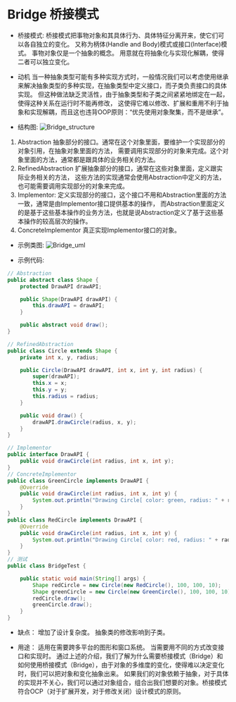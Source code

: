 # Bridge 桥接模式

- 桥接模式:
桥接模式把事物对象和其具体行为、具体特征分离开来，使它们可以各自独立的变化。
又称为柄体(Handle and Body)模式或接口(Interface)模式。
事物对象仅是一个抽象的概念。
用意就在将抽象化与实现化解耦，使得二者可以独立变化。

- 动机
当一种抽象类型可能有多种实现方式时，一般情况我们可以考虑使用继承来解决抽象类型的多种实现，在抽象类型中定义接口，而子类负责接口的具体实现。
但这种做法缺乏灵活性，由于抽象类型和子类之间紧紧地绑定在一起，使得这种关系在运行时不能再修改，
这使得它难以修改、扩展和重用不利于抽象和实现解耦，而且这也违背OOP原则：“优先使用对象聚集，而不是继承”。

- 结构图:
![Bridge_structure](http://git.oschina.net/longshu/DesignPatterns/raw/master/images/12.Bridge_structure.png)

1. Abstraction
抽象部分的接口。通常在这个对象里面，要维护一个实现部分的对象引用，在抽象对象里面的方法，
需要调用实现部分的对象来完成。这个对象里面的方法，通常都是跟具体的业务相关的方法。
2. RefinedAbstraction
扩展抽象部分的接口，通常在这些对象里面，定义跟实际业务相关的方法，
这些方法的实现通常会使用Abstraction中定义的方法，也可能需要调用实现部分的对象来完成。
3. Implementor:
定义实现部分的接口，这个接口不用和Abstraction里面的方法一致，通常是由Implementor接口提供基本的操作，
而Abstraction里面定义的是基于这些基本操作的业务方法，也就是说Abstraction定义了基于这些基本操作的较高层次的操作。
4. ConcreteImplementor
真正实现Implementor接口的对象。

- 示例类图:
![Bridge_uml](http://git.oschina.net/longshu/DesignPatterns/raw/master/images/12.Bridge_uml.png)

- 示例代码:
```java
// Abstraction
public abstract class Shape {
	protected DrawAPI drawAPI;

	public Shape(DrawAPI drawAPI) {
		this.drawAPI = drawAPI;
	}

	public abstract void draw();
}

// RefinedAbstraction
public class Circle extends Shape {
	private int x, y, radius;

	public Circle(DrawAPI drawAPI, int x, int y, int radius) {
		super(drawAPI);
		this.x = x;
		this.y = y;
		this.radius = radius;
	}

	public void draw() {
		drawAPI.drawCircle(radius, x, y);
	}
}

// Implementor
public interface DrawAPI {
	public void drawCircle(int radius, int x, int y);
}
// ConcreteImplementor
public class GreenCircle implements DrawAPI {
	@Override
	public void drawCircle(int radius, int x, int y) {
		System.out.println("Drawing Circle[ color: green, radius: " + radius + ", x: " + x + ", " + y + "]");
	}
}
public class RedCircle implements DrawAPI {
	@Override
	public void drawCircle(int radius, int x, int y) {
		System.out.println("Drawing Circle[ color: red, radius: " + radius + ", x: " + x + ", " + y + "]");
	}
}
// 测试
public class BridgeTest {

	public static void main(String[] args) {
		Shape redCircle = new Circle(new RedCircle(), 100, 100, 10);
		Shape greenCircle = new Circle(new GreenCircle(), 100, 100, 10);
		redCircle.draw();
		greenCircle.draw();
	}
}
```

- 缺点：
增加了设计复杂度。
抽象类的修改影响到子类。

- 用途：
适用在需要跨多平台的图形和窗口系统。
当需要用不同的方式改变接口和实现时。
通过上述的介绍，我们了解为什么需要桥接模式（Bridge）和如何使用桥接模式（Bridge），由于对象的多维度的变化，使得难以决定变化时，我们可以把对象和变化抽象出来。
如果我们的对象依赖于抽象，对于具体的实现并不关心，我们可以通过对象组合，组合出我们想要的对象。桥接模式符合OCP（对于扩展开发，对于修改关闭）设计模式的原则。